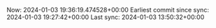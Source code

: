 Now: 2024-01-03 19:36:19.474528+00:00 Earliest commit since sync: 2024-01-03 19:27:42+00:00 Last sync: 2024-01-03 13:50:32+00:00
